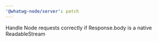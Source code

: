 ```yaml
---
'@whatwg-node/server': patch
---
```


Handle Node requests correctly if Response.body is a native ReadableStream
